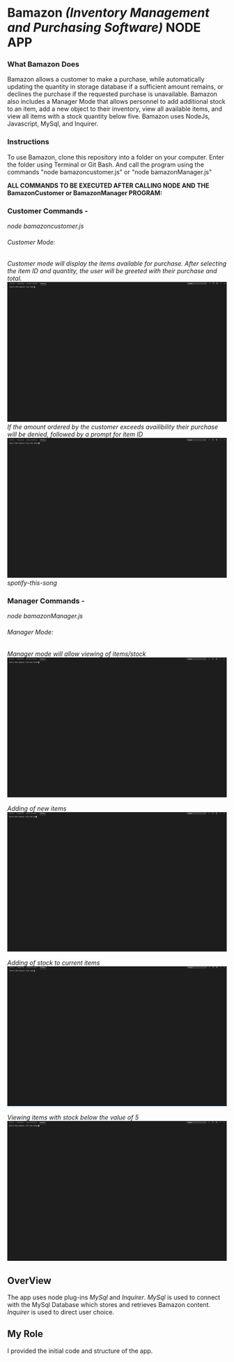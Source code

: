 # **Bamazon *(Inventory Management and Purchasing Software)* NODE APP** 

### What Bamazon Does
  Bamazon allows a customer to make a purchase, while automatically updating the quantity in storage database if a sufficient amount remains, or declines the purchase if the requested purchase is unavailable. 
  Bamazon also includes a Manager Mode that allows personnel to add additional stock to an item, add a new object to their inventory, view all available items, and view all items with a stock quantity below five. Bamazon uses NodeJs, Javascript, MySql, and Inquirer.

### Instructions
To use Bamazon, clone this repository into a folder on your computer. Enter the folder using Terminal or Git Bash. And call the program using the commands "node bamazoncustomer.js" or "node bamazonManager.js" 

**ALL COMMANDS TO BE EXECUTED AFTER CALLING NODE AND THE BamazonCustomer or BamazonManager PROGRAM:**

### Customer Commands -
*node bamazoncustomer.js*
###### Customer Mode:
  *Customer mode will display the items available for purchase. After selecting the item ID and quantity, the user will be greeted with their purchase and total.* 
![](customer.gif)
  *If the amount ordered by the customer exceeds availibility their purchase will be denied, followed by a prompt for item ID*
  ![](noinventory.gif)
*spotify-this-song*

### Manager Commands - 
*node bamazonManager.js*
###### Manager Mode: 
  *Manager mode will allow viewing of items/stock* 
  ![](viewinventory.gif)
   
  *Adding of new items*
  ![](addProduct.gif)
  
  *Adding of stock to current items*
  ![](addstock.gif)
  
  *Viewing items with stock below the value of 5*
  ![](lowinventory.gif)

## OverView
The app uses node plug-ins *MySql* and *Inquirer*. *MySql* is used to connect with the MySql Database which stores and retrieves Bamazon content. *Inquirer* is used to direct user choice. 

## My Role
I provided the initial code and structure of the app. 
